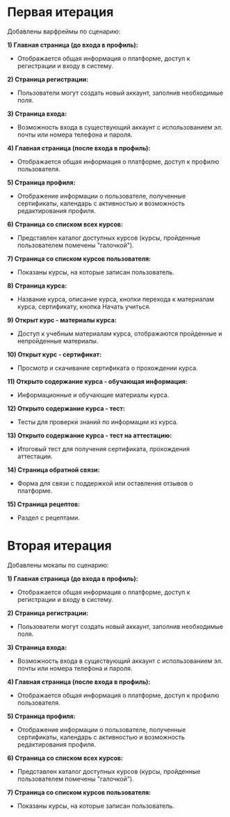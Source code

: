 # Первая итерация
Добавлены варфреймы по сценарию:

**1) Главная страница (до входа в профиль):**
  - Отображается общая информация о платформе, доступ к регистрации и входу в систему.

**2) Страница регистрации:**
  - Пользователи могут создать новый аккаунт, заполнив необходимые поля.

**3) Страница входа:**
  - Возможность входа в существующий аккаунт с использованием эл. почты или номера телефона и пароля.

**4) Главная страница (после входа в профиль):**
  - Отображается общая информация о платформе, доступ к профилю пользователя.

**5) Страница профиля:**
  - Отображение информации о пользователе, полученные сертификаты, календарь с активностью и возможность редактирования профиля.

**6) Страница со списком всех курсов:**
  - Представлен каталог доступных курсов (курсы, пройденные пользователем помечены "галочкой").

**7) Страница со списком курсов пользователя:**
  - Показаны курсы, на которые записан пользователь.

**8) Страница курса:**
  - Название курса, описание курса, кнопки перехода к материалам курса, сертификату, кнопка Начать учиться.
 
**9) Открыт курс - материалы курса:**
  - Доступ к учебным материалам курса, отображаются пройденные и непройденные материалы.

**10) Открыт курс - сертификат:**
  - Просмотр и скачивание сертификата о прохождении курса.

**11) Открыто содержание курса - обучающая информация:**
  - Информационные и обучающие материалы курса.

**12) Открыто содержание курса - тест:**
  - Тесты для проверки знаний по информации из курса.

**13) Открыто содержание курса - тест на аттестацию:**
  - Итоговый тест для получения сертификата, прохождения аттестации.

**14) Страница обратной связи:**
  - Форма для связи с поддержкой или оставления отзывов о платформе.

**15) Страница рецептов:**
  - Раздел с рецептами.


# Вторая итерация
Добавлены мокапы по сценарию:

**1) Главная страница (до входа в профиль):**
  - Отображается общая информация о платформе, доступ к регистрации и входу в систему.

**2) Страница регистрации:**
  - Пользователи могут создать новый аккаунт, заполнив необходимые поля.

**3) Страница входа:**
  - Возможность входа в существующий аккаунт с использованием эл. почты или номера телефона и пароля.

**4) Главная страница (после входа в профиль):**
  - Отображается общая информация о платформе, доступ к профилю пользователя.

**5) Страница профиля:**
  - Отображение информации о пользователе, полученные сертификаты, календарь с активностью и возможность редактирования профиля.

**6) Страница со списком всех курсов:**
  - Представлен каталог доступных курсов (курсы, пройденные пользователем помечены "галочкой").

**7) Страница со списком курсов пользователя:**
  - Показаны курсы, на которые записан пользователь.
